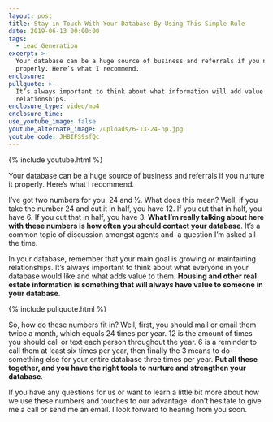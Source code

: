 ```yaml
---
layout: post
title: Stay in Touch With Your Database By Using This Simple Rule
date: 2019-06-13 00:00:00
tags:
  - Lead Generation
excerpt: >-
  Your database can be a huge source of business and referrals if you nurture it
  properly. Here’s what I recommend.
enclosure:
pullquote: >-
  It’s always important to think about what information will add value to your
  relationships.
enclosure_type: video/mp4
enclosure_time:
use_youtube_image: false
youtube_alternate_image: /uploads/6-13-24-np.jpg
youtube_code: JHBIFS9sfQc
---
```


{% include youtube.html %}

Your database can be a huge source of business and referrals if you nurture it properly. Here’s what I recommend.

I’ve got two numbers for you: 24 and ½. What does this mean? Well, if you take the number 24 and cut it in half, you have 12. If you cut that in half, you have 6. If you cut that in half, you have 3. **What I’m really talking about here with these numbers is how often you should contact your database**. It’s a common topic of discussion amongst agents and &nbsp;a question I’m asked all the time.

In your database, remember that your main goal is growing or maintaining relationships. It’s always important to think about what everyone in your database would like and what adds value to them. **Housing and other real estate information is something that will always have value to someone in your database**.

{% include pullquote.html %}

So, how do these numbers fit in? Well, first, you should mail or email them twice a month, which equals 24 times per year. 12 is the amount of times you should call or text each person throughout the year. 6 is a reminder to call them at least six times per year, then finally the 3 means to do something else for your entire database three times per year. **Put all these together, and you have the right tools to nurture and strengthen your database**.

If you have any questions for us or want to learn a little bit more about how we use these numbers and touches to our advantage. don’t hesitate to give me a call or send me an email. I look forward to hearing from you soon.